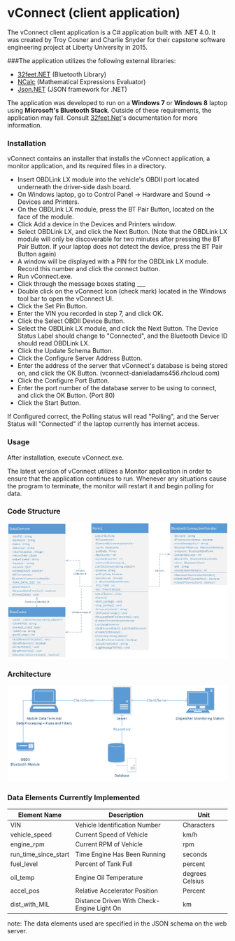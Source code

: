 # vConnect (client application)

The vConnect client application is a C# application built with .NET 4.0. It was created by Troy Cosner and Charlie Snyder for their capstone software engineering project at Liberty University in 2015.

###The application utilizes the following external libraries:
  * [32feet.NET][1] (Bluetooth Library)
  * [NCalc][2] (Mathematical Expressions Evaluator)
  * [Json.NET][3] (JSON framework for .NET)
  
The application was developed to run on a **Windows 7** or **Windows 8** laptop using **Microsoft's Bluetooth Stack**. Outside of these requirements, the application may fail.
Consult [32feet.Net][4]'s documentation for more information.  
  
### Installation
vConnect contains an installer that installs the vConnect application, a monitor application, and its required files in a directory. 

  - Insert OBDLink LX module into the vehicle's OBDII port located underneath the driver-side dash board.
  - On Windows laptop, go to Control Panel -> Hardware and Sound -> Devices and Printers.
  - On the OBDLink LX module, press the BT Pair Button, located on the face of the module.
  - Click Add a device in the Devices and Printers window. 
  - Select OBDLink LX, and click the Next Button. (Note that the OBDLink LX module will only be discoverable for two minutes after pressing the BT Pair Button. If your laptop does not detect the device, press the BT Pair Button again)
  - A window will be displayed with a PIN for the OBDLink LX module. Record this number and click the connect button.
  - Run vConnect.exe.
  - Click through the message boxes stating ___
  - Double click on the vConnect Icon (check mark) located in the Windows tool bar to open the vConnect UI.
  - Click the Set Pin Button.
  - Enter the VIN you recorded in step 7, and click OK.
  - Click the Select OBDII Device Button.
  - Select the OBDLink LX module, and click the Next Button. The Device Status Label should change to "Connected", and the Bluetooth Device ID should read OBDLink LX.
  - Click the Update Schema Button.
  - Click the Configure Server Address Button.
  - Enter the address of the server that vConnect's database is being stored on, and click the OK Button. (vconnect-danieladams456.rhcloud.com)
  - Click the Configure Port Button.
  - Enter the port number of the database server to be using to connect, and click the OK Button. (Port 80) 
  - Click the Start Button.
 
If Configured correct, the Polling status will read "Polling", and the Server Status will "Connected" if the laptop currently has internet access. 
 
 ### Usage
After installation, execute vConnect.exe.

The latest version of vConnect utilizes a Monitor application in order to ensure that the application continues to run. Whenever any situations cause the program to terminate, the monitor will restart it and begin polling for data.

### Code Structure
![alt text](vConnect/Images/classDiagram.jpg)

### Architecture
![alt text](vConnect/Images/architecture.png)

### Data Elements Currently Implemented
| Element Name | Description | Unit |
| ------------ | ----------- | ---- |
| VIN | Vehicle Identification Number | Characters |
| vehicle_speed | Current Speed of Vehicle | km/h |
| engine_rpm | Current RPM of Vehicle | rpm |
| run_time_since_start | Time Engine Has Been Running | seconds |
| fuel_level | Percent of Tank Full | percent |
| oil_temp | Engine Oil Temperature | degrees Celsius |
| accel_pos | Relative Accelerator Position | Percent |
| dist_with_MIL | Distance Driven With Check-Engine Light On | km |
note: The data elements used are specified in the JSON schema on the web server.  
  
[1]: https://32feet.codeplex.com/
[2]: https://ncalc.codeplex.com/
[3]: http://www.newtonsoft.com/json
[4]: https://32feet.codeplex.com/wikipage?title=Supported%20Hardware%20and%20Software